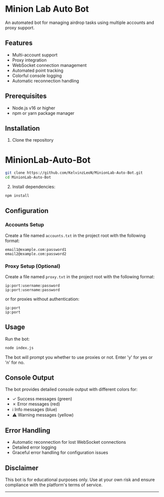 # Minion Lab Auto Bot

An automated bot for managing airdrop tasks using multiple accounts and proxy support.

## Features
- Multi-account support
- Proxy integration
- WebSocket connection management
- Automated point tracking
- Colorful console logging
- Automatic reconnection handling

## Prerequisites
- Node.js v16 or higher
- npm or yarn package manager

## Installation
1. Clone the repository
# MinionLab-Auto-Bot
```bash
git clone https://github.com/KelvinzLeoN/MinionLab-Auto-Bot.git
cd MinionLab-Auto-Bot
```
2. Install dependencies:
```bash
npm install
```

## Configuration

### Accounts Setup
Create a file named `accounts.txt` in the project root with the following format:
```
email1@example.com:password1
email2@example.com:password2
```

### Proxy Setup (Optional)
Create a file named `proxy.txt` in the project root with the following format:
```
ip:port:username:password
ip:port:username:password
```
or for proxies without authentication:
```
ip:port
ip:port
```

## Usage
Run the bot:
```bash
node index.js
```

The bot will prompt you whether to use proxies or not. Enter 'y' for yes or 'n' for no.

## Console Output
The bot provides detailed console output with different colors for:
- ✓ Success messages (green)
- ✗ Error messages (red)
- ℹ Info messages (blue)
- ⚠ Warning messages (yellow)

## Error Handling
- Automatic reconnection for lost WebSocket connections
- Detailed error logging
- Graceful error handling for configuration issues

## Disclaimer
This bot is for educational purposes only. Use at your own risk and ensure compliance with the platform's terms of service.

---
